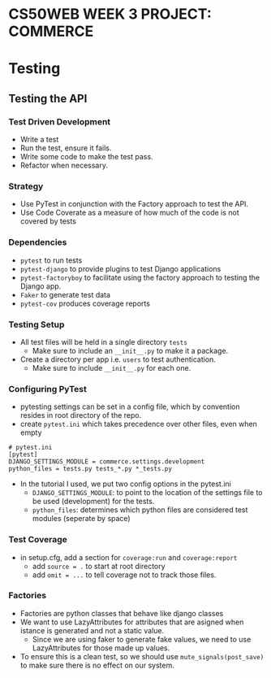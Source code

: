 # CS50WEB WEEK 3 PROJECT: COMMERCE


# Testing

## Testing the API
### Test Driven Development
- Write a test
- Run the test, ensure it fails. 
- Write some code to make the test pass. 
- Refactor when necessary. 
### Strategy
- Use PyTest in conjunction with the Factory approach to test the API. 
- Use Code Coverate as a measure of how much of the code is not covered by tests
### Dependencies
- `pytest` to run tests
- `pytest-django` to provide plugins to test Django applications
- `pytest-factoryboy` to facilitate using the factory approach to testing the Django app. 
- `Faker` to generate test data
- `pytest-cov` produces coverage reports
### Testing Setup
- All test files will be held in a single directory `tests`
  - Make sure to include an `__init__.py` to make it a package. 
- Create a directory per app i.e. `users` to test authentication. 
  - Make sure to include `__init__.py` for each one. 


### Configuring PyTest
- pytesting settings can be set in a config file, which by convention resides in root directory of the repo. 
- create `pytest.ini` which takes precedence over other files, even when empty
```
# pytest.ini
[pytest]
DJANGO_SETTINGS_MODULE = commerce.settings.development
python_files = tests.py tests_*.py *_tests.py

```
- In the tutorial I used, we put two config options in the pytest.ini
  - `DJANGO_SETTINGS_MODULE`: to point to the location of the settings file to be used (development) for the tests. 
  - `python_files`: determines which python files are considered test modules (seperate by space)

### Test Coverage
- in setup.cfg, add a section for `coverage:run` and `coverage:report`
  - add `source = .` to start at root directory
  - add `omit = ...` to tell coverage not to track those files.

### Factories
- Factories are python classes that behave like django classes
- We want to use LazyAttributes for attributes that are asigned when istance is generated and not a static value. 
  - Since we are using faker to generate fake values, we need to use LazyAttributes for those made up values.
- To ensure this is a clean test, so we should use `mute_signals(post_save)` to make sure there is no effect on our system.

